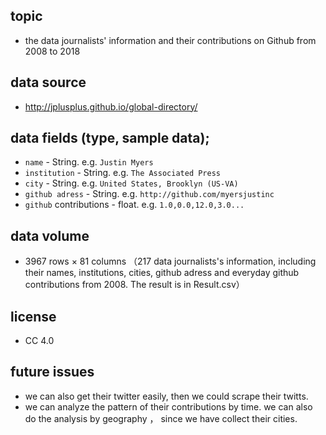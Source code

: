 ## topic
  - the data journalists' information and their contributions on Github from 2008 to 2018
## data source
  - http://jplusplus.github.io/global-directory/
## data fields (type, sample data); 
  - ```name``` - String. e.g. ```Justin Myers```
  - ```institution``` - String. e.g. ```The Associated Press```
  - ```city``` - String. e.g. ```United States, Brooklyn (US-VA)```
  - ```github adress``` - String. e.g. ```http://github.com/myersjustinc```
  - ```github``` contributions - float. e.g. ```1.0,0.0,12.0,3.0...```
## data volume
  - 3967 rows × 81 columns
  （217 data journalists's information, including their names, institutions, cities, github adress and everyday github contributions from 2008. The result is in Result.csv）
## license
  - CC 4.0

## future issues
  - we can also get their twitter easily, then we could scrape their twitts.
  - we can analyze the pattern of their contributions by time. we can also do the analysis by geography ， since we have collect their cities.
